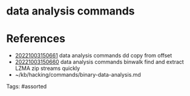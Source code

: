 # data analysis commands

# References
- [20221003150661](/zet/20221003150661/README.md) data analysis commands dd copy from offset
- [20221003150660](/zet/20221003150660/README.md) data analysis commands binwalk find and extract LZMA zip streams quickly
- ~/kb/hacking/commands/binary-data-analysis.md

Tags:
    #assorted

